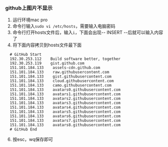 ### github上图片不显示

1. 运行环境mac pro
2. 命令行输入```sudo vi /etc/hosts```，需要输入电脑密码
3. 命令行打开hosts文件后，输入```i```，下面会出现-- INSERT --后就可以输入内容了
4. 将下面内容拷贝到hosts文件最下面

```
  # GitHub Start 
  192.30.253.112    Build software better, together 
  192.30.253.119    gist.github.com
  151.101.184.133    assets-cdn.github.com
  151.101.184.133    raw.githubusercontent.com
  151.101.184.133    gist.githubusercontent.com
  151.101.184.133    cloud.githubusercontent.com
  151.101.184.133    camo.githubusercontent.com
  151.101.184.133    avatars0.githubusercontent.com
  151.101.184.133    avatars1.githubusercontent.com
  151.101.184.133    avatars2.githubusercontent.com
  151.101.184.133    avatars3.githubusercontent.com
  151.101.184.133    avatars4.githubusercontent.com
  151.101.184.133    avatars5.githubusercontent.com
  151.101.184.133    avatars6.githubusercontent.com
  151.101.184.133    avatars7.githubusercontent.com
  151.101.184.133    avatars8.githubusercontent.com
  # GitHub End
```

6. 按esc，wq保存即可